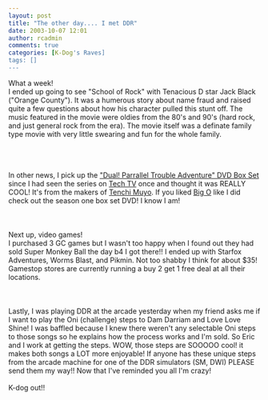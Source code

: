 ```yaml
---
layout: post
title: "The other day.... I met DDR"
date: 2003-10-07 12:01
author: rcadmin
comments: true
categories: [K-Dog's Raves]
tags: []
---
```

What a week!
<br />
I ended up going to see "School of Rock" with Tenacious D star Jack Black ("Orange County"). It was a humerous story about name fraud and raised quite a few questions about how his character pulled this stunt off. The music featured in the movie were oldies from the 80's and 90's (hard rock, and just general rock from the era). The movie itself was a definate family type movie with very little swearing and fun for the whole family.<BR><BR>
<br />

<br />
In other news, I pick up the <A HREF="http://www.dvdplanet.com/product_listing.asp?productid=35450&format=DVDsourceid=00398392438808830168">"Dual! Parrallel Trouble Adventure" DVD Box Set</A> since I had seen the series on <A HREF="http://www.techtv.com/animeunleashed/">Tech TV</A> once and thought it was REALLY COOL! It's from the makers of <A HREF="http://www.dvdplanet.com/product_listing.asp?productid=8264&format=DVDsourceid=00398392438808830168">Tenchi Muyo</A>. If you liked <A HREF="http://www.dvdplanet.com/product_listing.asp?productid=34474&format=DVDsourceid=00398392438808830168">Big O</A> like I did check out the season one box set DVD! I know I am!<BR><BR>
<br />

<br />
Next up, video games!
<br />
I purchased 3 GC games but I wasn't too happy when I found out they had sold Super Monkey Ball the day b4 I got there!! I ended up with Starfox Adventures, Worms Blast, and Pikmin. Not too shabby I think for about $35! Gamestop stores are currently running a buy 2 get 1 free deal at all their locations.<BR><BR>
<br />

<br />
Lastly, I was playing DDR at the arcade yesterday when my friend asks me if I want to play the Oni (challenge) steps to Dam Darriam and Love Love Shine! I was baffled because I knew there weren't any selectable Oni steps to those songs so he explains how the process works and I'm sold. So Eric and I work at getting the steps. WOW, those steps are SOOOOO cool! it makes both songs a LOT more enjoyable! If anyone has these unique steps from the arcade machine for one of the DDR simulators (SM, DWI) PLEASE send them my way!! Now that I've reminded you all I'm crazy!
<br />

<br />
K-dog out!!
